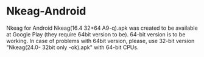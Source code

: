 # Nkeag-Android
Nkeag for Android
Nkeag(16.4 32+64 A9-q).apk was created to be available at Google Play (they require 64bit version to be). 
64-bit version is to be working.
In case of problems with 64bit version, please, use 32-bit version "Nkeag(24.0- 32bit only -ok).apk" with 64-bit CPUs.

